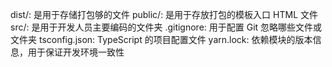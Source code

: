 dist/: 是用于存储打包够的文件
public/: 是用于存放打包的模板入口 HTML 文件
src/: 是用于开发人员主要编码的文件夹
.gitignore: 用于配置 Git 忽略哪些文件或文件夹
tsconfig.json: TypeScript 的项目配置文件
yarn.lock: 依赖模块的版本信息，用于保证开发环境一致性